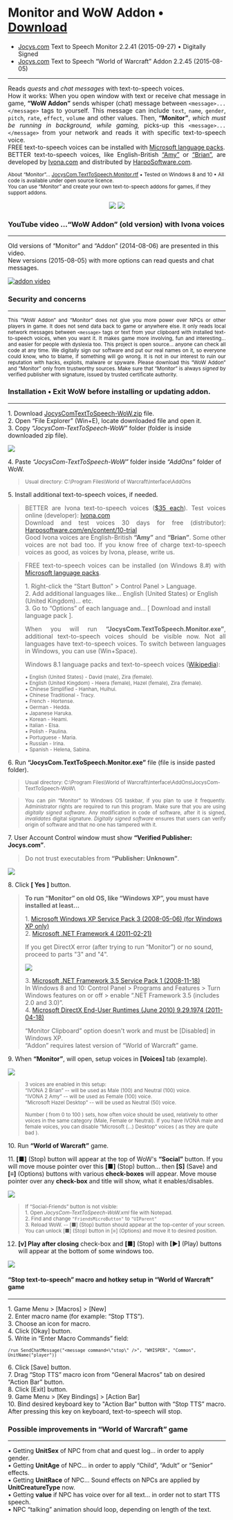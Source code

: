 # Monitor and WoW Addon • [Download](http://www.jocys.com/Files/Software/JocysCom-TextToSpeech-WoW.zip)

 * <a target="_blank" href="http://www.jocys.com">Jocys.com</a> Text to Speech Monitor 2.2.41 (2015-09-27) • Digitally Signed
 * <a target="_blank" href="http://www.jocys.com">Jocys.com</a> Text to Speech “World of Warcraft” Addon 2.2.45 (2015-08-05)

<hr />

<p align="justify">Reads <i>quests</i> and <i>chat messages</i> with text-to-speech voices.<br />
How it works: When you open window with text or receive chat message in game, <b>“WoW Addon”</b> sends whisper (chat) message between  <code>&lt;message&gt;...&lt;/message&gt;</code> tags to yourself. This message can include <code>text</code>, <code>name</code>, <code>gender</code>, <code>pitch</code>, <code>rate</code>, <code>effect</code>, <code>volume</code> and other values. Then, <b>“Monitor”</b>, <i>which must be running in background, while gaming,</i> picks-up this <code>&lt;message&gt;...&lt;/message&gt;</code> from your network and reads it with specific text-to-speech voice.<br />
FREE text-to-speech voices can be installed with <a target="_blank" href="http://windows.microsoft.com/en-us/windows/language-packs">Microsoft language packs</a>.<br />
BETTER text-to-speech voices, like English-British <a target="_blank"  href="http://harposoftware.com/en/content/10-trial">“Amy”</a> or <a href="http://harposoftware.com/en/content/10-trial">“Brian”</a>, are developed by <a target="_blank"  href="http://www.ivona.com">Ivona.com</a> and distributed by <a target="_blank"  href="http://harposoftware.com/en/content/10-trial">HarpoSoftware.com</a>.</p>

<sub>About “Monitor”... <a href="http://www.jocys.com/files/software/JocysCom.TextToSpeech.Monitor.rtf">JocysCom.TextToSpeech.Monitor.rtf</a> • Tested on Windows 8 and 10 • All code is available under open source licence.</sub><br />
<sup>You can use “Monitor” and create your own text-to-speech addons for games, if they support addons.<sup>

<p style="text-align: center;"><a href="http://www.jocys.com/Files/Software/JocysCom_TTS_Monitor.png" target="_blank"><img src="http://www.jocys.com/Files/Software/JocysCom_TTS_Monitor_Small_2_2_35_1.png" /></a> <a href="http://www.jocys.com/Files/Software/JocysCom_TTS_WoW_Addon.png" target="_blank"><img src="http://www.jocys.com/Files/Software/JocysCom_TTS_WoW_Addon_Small_2_2_39.png" /></a></p>

### YouTube video ...“WoW Addon” (old version) with Ivona voices
<hr />

<p>Old versions of “Monitor” and “Addon” (2014-08-06) are presented in this video.<br />
New versions (2015-08-05) with more options can read quests and chat messages.</p>

[![addon video](http://img.youtube.com/vi/lhBGNJQvbUo/0.jpg)](http://www.youtube.com/watch?v=lhBGNJQvbUo)

### Security and concerns
<hr />

<p align="justify"><sub>This “WoW Addon” and “Monitor” does not give you more power over NPCs or other players in game. It does not send data back to game or anywhere else. It only reads local network messages between <code>&lt;message&gt;</code> tags or text from your clipboard with installed text-to-speech voices, when you want it. It makes game more involving, fun and interesting... and easier for people with dyslexia too. This project is open source... anyone can check all code at any time. We digitally sign our software and put our real names on it, so everyone could know, who to blame, if something will go wrong. It is not in our interest to ruin our reputation with hacks, exploits, malware or spyware. Please download this “WoW Addon” and “Monitor” only from trustworthy sources. Make sure that “Monitor” is always <i>signed</i> by verified publisher with signature, issued by trusted certificate authority.</sub></p>

### Installation • Exit WoW before installing or updating addon.
<hr />

<p>1. Download <a href="http://www.jocys.com/Files/Software/JocysCom-TextToSpeech-WoW.zip">JocysComTextToSpeech-WoW.zip</a> file.<br />
2. Open “File Explorer” (Win+E), locate downloaded file and open it.<br />
3. Copy <i>“JocysCom-TextToSpeech-WoW”</i> folder (folder is inside downloaded zip file).</p>
<p><img src="http://www.jocys.com/Files/Software/Copy.png" /></p>
<p>4. Paste <i>“JocysCom-TextToSpeech-WoW”</i> folder inside <i>“AddOns”</i> folder of WoW.</p>
<blockquote>
<p><sub>Usual directory: C:\Program Files\World of Warcraft\Interface\AddOns</sub></p>
</blockquote>
<p>5. Install additional text-to-speech voices, if needed.</p>

<blockquote>
<p align="justify">BETTER are Ivona text-to-speech voices (<a href="http://harposoftware.com/en" target="_blank">$35 each</a>). Test voices online (developer): <a href="http://www.ivona.com" target="_blank">Ivona.com</a><br />
Download and test voices 30 days for free (distributor): <a href="http://harposoftware.com/en/content/10-trial" target="_blank">Harposoftware.com/en/content/10-trial</a><br />
Good Ivona voices are English-British <b>“Amy”</b> and <b>“Brian”</b>. Some other voices are not bad too. If you know free of charge text-to-speech voices as good, as voices by Ivona, please, write us.</p>
</blockquote>

<blockquote>
<p align="justify">FREE text-to-speech voices can be installed (on Windows 8.#) with <a target="_blank"  href="http://windows.microsoft.com/en-us/windows/language-packs">Microsoft language packs</a>.</p>

<p>1. Right-click the “Start Button” > Control Panel > Language.<br />
 2. Add additional languages like... English (United States) or English (United Kingdom)... etc.<br />
 3. Go to “Options” of each language and... [ Download and install language pack ].</p>
 
<p align="justify">When you will run <b>“JocysCom.TextToSpeech.Monitor.exe”</b>, additional text-to-speech voices should be visible now. Not all languages have text-to-speech voices. To switch between languages in Windows, you can use (Win+Space).</p>

<p>Windows 8.1 language packs and text-to-speech voices (<a target="_blank"  href="http://en.wikipedia.org/wiki/Microsoft_text-to-speech_voices">Wikipedia</a>):</p>

<p><sub>• English (United States) - David (male), Zira (female).<br />
• English (United Kingdom) - Heera (female), Hazel (female), Zira (female).<br />
• Chinese Simplified - Hanhan, Huihui.<br />
• Chinese Traditional - Tracy.<br />
• French - Hortense.<br />
• German - Hedda.<br />
• Japanese Haruka.<br />
• Korean - Heami.<br />
• Italian - Elsa.<br />
• Polish - Paulina.<br />
• Portuguese - Maria.<br />
• Russian - Irina.<br />
• Spanish - Helena, Sabina.</sub></p>
</blockquote>

<p>6. Run <b>“JocysCom.TextToSpeech.Monitor.exe”</b> file (file is inside pasted folder).</p>

<blockquote>
<p><sub>Usual directory: C:\Program Files\World of Warcraft\Interface\AddOns\JocysCom-TextToSpeech-WoW\</sub></p>
</blockquote>

<blockquote>
<p align="justify"><sub>You can pin “Monitor” to Windows OS taskbar, if you plan to use it frequently. Administrator rights are required to run this program. Make sure that you are using <i>digitally signed software</i>. Any modification in code of software, after it is signed, <i>invalidates</i> digital signature. <i>Digitally signed software</i> ensures that users can verify origin of software and that no one has tampered with it.</sub></p>
</blockquote>

<p>7. User Account Control window must show <b>“Verified Publisher: Jocys.com”</b>.</p>

<blockquote>
<p>Do not trust executables from <b>“Publisher: Unknown”</b>.</p>
</blockquote>

<p><img src="http://www.jocys.com/Files/Software/Monitor_Signed_UAC.png" /></p> 

<p>8. Click <b>[ Yes ]</b> button.</p>

<blockquote>
<p><b>To run “Monitor” on old OS, like “Windows XP”, you must have installed at least...</b></p>
<p>1. <a target="_blank"  href="http://www.microsoft.com/en-gb/download/details.aspx?id=24">Microsoft Windows XP Service Pack 3 (2008-05-06) (for Windows XP only)</a> <br />
2. <a target="_blank"  href="http://www.microsoft.com/en-gb/download/details.aspx?id=17851">Microsoft .NET Framework 4 (2011-02-21)</a></p>
<p>If you get DirectX error (after trying to run “Monitor”) or no sound, proceed to parts "3" and "4".</p>
<p><img src="http://www.jocys.com/Files/Software/JocysCom_TTS_Monitor_Windows_XP_Exception_Error.png" /></p>
<p>3. <a target="_blank"  href="http://www.microsoft.com/en-us/download/details.aspx?id=22">Microsoft .NET Framework 3.5 Service Pack 1 (2008-11-18)</a><br />
In Windows 8 and 10: Control Panel > Programs and Features > Turn Windows features on or off
> enable “.NET Framework 3.5 (includes 2.0 and 3.0)”.<br />
4. <a target="_blank"  href="http://www.microsoft.com/en-gb/download/details.aspx?id=8109">Microsoft DirectX End-User Runtimes (June 2010) 9.29.1974 (2011-04-18)</a></p>
<p>“Monitor Clipboard” option doesn't work and must be [Disabled] in Windows XP.<br />
“Addon” requires latest version of “World of Warcraft” game.</blockquote>

<p>9. When <b>“Monitor”</b>, will open, setup voices in <b>[Voices]</b> tab (example).</p>

<p><a href="http://www.jocys.com/Files/Software/JocysCom_TTS_Monitor_Voices.png" target="_blank"><img src="http://www.jocys.com/Files/Software/JocysCom_TTS_Monitor_Voices_2_2_35.png" /></a></p>

<blockquote>
<p><sub>3 voices are enabled in this setup:<br />
“IVONA 2 Brian” -- will be used as Male (100) and Neutral (100) voice.<br />
“IVONA 2 Amy” -- will be used as Female (100) voice.<br />
“Microsoft Hazel Desktop” -- will be used as Neutral (50) voice.<br />
<br />
Number ( from 0 to 100 ) sets, how often voice should be used, relatively to other voices in the same category (Male, Female or Neutral). If you have IVONA male and female voices, you can disable “Microsoft (...) Desktop” voices ( as they are quite bad ).</sub></p>
</blockquote>

<p>10. Run <b>“World of Warcraft”</b> game.<br />

<p>11. <b>[■]</b> (Stop) button will appear at the top of WoW's <b>“Social”</b> button. If you will move mouse pointer over this <b>[■]</b> (Stop) button... then <b>[S]</b> (Save) and <b>[≡]</b> (Options) buttons with various <b>check-boxes</b> will appear. Move mouse pointer over any <b>check-box</b> and title will show, what it enables/disables.</p>

<p><img src="http://www.jocys.com/Files/Software/JocysCom_TTS_WoW_Addon_MiniFrame_2_2_39.png"/></p>

<blockquote>
<sub>If “Social-Friends” button is not visible:<br />
1. Open <i>JocysCom-TextToSpeech-WoW.xml</i> file with Notepad.<br />
2. Find and change <code>"FriendsMicroButton"</code> to <code>"UIParent"</code><br />
3. Reload WoW. -- [■] (Stop) button should appear at the top-center of your screen. You can unlock [■] (Stop) button in [≡] (Options) and move it to desired position.</sub>
</blockquote>

12. <b>[v] Play after closing</b> check-box and <b>[■]</b> (Stop) with <b>[►]</b> (Play) buttons will appear at the bottom of some windows too.</p>

<p></a target="_blank" href="http://www.jocys.com/Files/Software/JocysCom_TTS_Monitor.png"><img src="http://www.jocys.com/Files/Software/JocysCom_TTS_WoW_Addon_Buttons_2_2_33.png" /></a></p>

#### “Stop text-to-speech” macro and hotkey setup in “World of Warcraft” game
<hr />

<p>1. Game Menu > [Macros] > [New]<br />
2. Enter macro name (for example: “Stop TTS”).<br />
3. Choose an icon for macro.<br />
4. Click [Okay] button.<br />
5. Write in “Enter Macro Commands” field:</p>
<p><sup><code>/run SendChatMessage("&lt;message command=\"stop\" /&gt;", "WHISPER", "Common", UnitName("player"))</code><sup></p>
<p>6. Click [Save] button.<br />
7. Drag “Stop TTS” macro icon from “General Macros” tab on desired “Action Bar” button.<br />
8. Click [Exit] button.<br />
9. Game Menu > [Key Bindings] > [Action Bar]<br />
10. Bind desired keyboard key to "Action Bar" button with “Stop TTS” macro. After pressing this key on keyboard, text-to-speech will stop.</p>

### Possible improvements in “World of Warcraft” game
<hr />

<p>• Getting <b>UnitSex</b> of NPC from chat and quest log... in order to apply gender.<br />
• Getting <b>UnitAge</b> of NPC... in order to apply “Child", “Adult” or “Senior” effects.<br />
• Getting <b>UnitRace</b> of NPC... Sound effects on NPCs are applied by <b>UnitCreatureType</b> now.<br />
• Getting <b>value</b> if NPC has voice over for all text... in order not to start TTS speech.<br />
• NPC “talking” animation should loop, depending on length of the text.</p>
